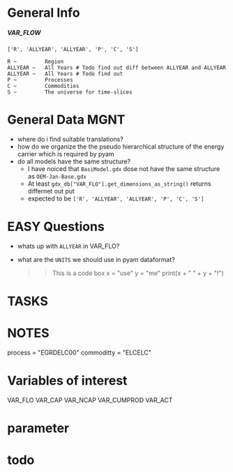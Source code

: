 
# General Info  
##### VAR_FLOW

    ['R', 'ALLYEAR', 'ALLYEAR', 'P', 'C', 'S']

    R ~         Region
    ALLYEAR ~   All Years # Todo find out diff between ALLYEAR and ALLYEAR  
    ALLYEAR ~   All Years # Todo find out
    P ~         Processes
    C ~         Commodities
    S ~         The universe for time-slices


# General Data MGNT 
* where do i find suitable translations?
* how do we organize the the pseudo hierarchical structure of the energy carrier which is required by pyam 
* do all models have the same structure?
    * I have noiced that `BasiModel.gdx` dose not have the same structure as `OEM-Jan-Base.gdx`
    * At least `gdx_db["VAR_FLO"].get_dimensions_as_string()` returns differnet out put
    * expected to be `['R', 'ALLYEAR', 'ALLYEAR', 'P', 'C', 'S']`

#   EASY Questions
* whats up with `ALLYEAR` in VAR_FLO?
* what are the `UNITS` we should use in pyam dataformat?
    
    
    >> This is a code box 
    >> x = "use"
    >> y = "me"
    >> print(x + " " + y + "!")

    
# TASKS
# NOTES
process = "EGRDELC00"
commoditty = "ELCELC"

# Variables of interest
VAR_FLO
VAR_CAP 
VAR_NCAP
VAR_CUMPROD
VAR_ACT

# parameter 
# todo 
